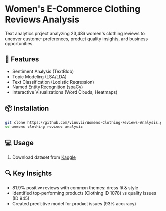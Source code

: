 # Women's E-Commerce Clothing Reviews Analysis

Text analytics project analyzing 23,486 women's clothing reviews to uncover customer preferences, product quality insights, and business opportunities.

## 🚀 Features
- Sentiment Analysis (TextBlob)
- Topic Modeling (LSA/LDA)
- Text Classification (Logistic Regression)
- Named Entity Recognition (spaCy)
- Interactive Visualizations (Word Clouds, Heatmaps)

## 📦 Installation
```bash
git clone https://github.com/vinuvii/Womens-Clothing-Reviews-Analysis.git
cd womens-clothing-reviews-analysis
```

## 💻 Usage
1. Download dataset from [Kaggle](https://www.kaggle.com/datasets/nicapotato/womens-ecommerce-clothing-reviews)

## 🔍 Key Insights
- 81.9% positive reviews with common themes: dress fit & style
- Identified top-performing products (Clothing ID 1078) vs quality issues (ID 945)
- Created predictive model for product issues (93% accuracy)

